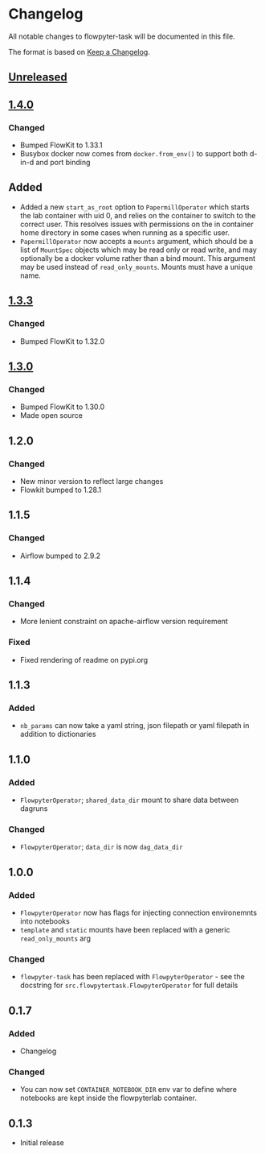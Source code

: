 # Changelog

All notable changes to flowpyter-task will be documented in this file.

The format is based on [Keep a Changelog](https://keepachangelog.com/en/1.0.0/).

## [Unreleased]

## [1.4.0]

### Changed

- Bumped FlowKit to 1.33.1
- Busybox docker now comes from `docker.from_env()` to support both d-in-d and port binding

## Added

- Added a new `start_as_root` option to `PapermillOperator` which starts the lab container with uid 0, and relies on the container to switch to the correct user. This resolves issues with permissions on the in container home directory in some cases when running as a specific user.
- `PapermillOperator` now accepts a `mounts` argument, which should be a list of `MountSpec` objects which may be read only or read write, and may optionally be a docker volume rather than a bind mount. This argument may be used instead of `read_only_mounts`. Mounts must have a unique name.


## [1.3.3]

### Changed

- Bumped FlowKit to 1.32.0

## [1.3.0]

### Changed

- Bumped FlowKit to 1.30.0
- Made open source

## 1.2.0

### Changed
- New minor version to reflect large changes
- Flowkit bumped to 1.28.1

## 1.1.5

### Changed
- Airflow bumped to 2.9.2

## 1.1.4
  
### Changed
- More lenient constraint on apache-airflow version requirement

### Fixed
- Fixed rendering of readme on pypi.org

## 1.1.3

### Added
- `nb_params` can now take a yaml string, json filepath or yaml filepath in addition to dictionaries

## 1.1.0

### Added
- `FlowpyterOperator`; `shared_data_dir` mount to share data between dagruns
  
### Changed
- `FlowpyterOperator`; `data_dir` is now `dag_data_dir`

## 1.0.0

### Added
- `FlowpyterOperator` now has flags for injecting connection environemnts into notebooks
- `template` and `static` mounts have been replaced with a generic `read_only_mounts` arg

### Changed
- `flowpyter-task` has been replaced with `FlowpyterOperator` - see the docstring for `src.flowpytertask.FlowpyterOperator` for full details

## 0.1.7

### Added

- Changelog

### Changed

- You can now set `CONTAINER_NOTEBOOK_DIR` env var to define where notebooks are kept inside the flowpyterlab container.

## 0.1.3

- Initial release

[Unreleased]: https://github.com/Flowminder/flowpyter-task/compare/1.4.0...main
[1.4.0]: https://github.com/Flowminder/flowpyter-task/compare/1.3.3...1.4.0
[1.3.3]: https://github.com/Flowminder/flowpyter-task/compare/1.3.0...1.3.3
[1.3.0]: https://github.com/Flowminder/flowpyter-task/tree/1.3.0
